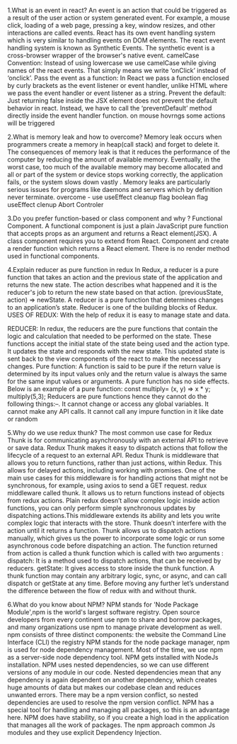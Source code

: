 1.What is an event in react?
An event is an action that could be triggered as a result of the user action or system generated event. For example, a mouse click, loading of a web page, pressing a key, window resizes, and other interactions are called events.
React has its own event handling system which is very similar to handling events on DOM elements. The react event handling system is known as Synthetic Events. The synthetic event is a cross-browser wrapper of the browser's native event.
camelCase Convention: Instead of using lowercase we use camelCase while giving names of the react events. That simply means we write ‘onClick’ instead of ‘onclick’.
Pass the event as a function: In React we pass a function enclosed by curly brackets as the event listener or event handler, unlike HTML where we pass the event handler or event listener as a string.
Prevent the default: Just returning false inside the JSX element does not prevent the default behavior in react. Instead, we have to call the ‘preventDefault’ method directly inside the event handler function.
on mouse hovrngs some actions will be triggered


2.What is memory leak and how to overcome?
Memory leak occurs when programmers create a memory in heap(call stack) and forget to delete it.
The consequences of memory leak is that it reduces the performance of the computer by reducing the amount of available memory. Eventually, in the worst case, too much of the available memory may become allocated and all or part of the system or device stops working correctly, the application fails, or the system slows down vastly .
Memory leaks are particularly serious issues for programs like daemons and servers which by definition never terminate.
overcome - use useEffect cleanup flag boolean flag useEffect clenup Abort Controler


3.Do you prefer function-based or class component and why ?
Functional Component. A functional component is just a plain JavaScript pure function that accepts props as an argument and returns a React element(JSX). A class component requires you to extend from React. Component and create a render function which returns a React element. There is no render method used in functional components.


4.Explain reducer as pure function in redux
In Redux, a reducer is a pure function that takes an action and the previous state of the application and returns the new state. The action describes what happened and it is the reducer's job to return the new state based on that action. (previousState, action) => newState\. A reducer is a pure function that determines changes to an application’s state. Reducer is one of the building blocks of Redux.
USES OF REDUX: With the help of redux it is easy to manage state and data.

REDUCER: In redux, the reducers are the pure functions that contain the logic and calculation that needed to be performed on the state. These functions accept the initial state of the state being used and the action type. It updates the state and responds with the new state. This updated state is sent back to the view components of the react to make the necessary changes.
Pure function: A function is said to be pure if the return value is determined by its input values only and the return value is always the same for the same input values or arguments. A pure function has no side effects. Below is an example of a pure function:
const multiply= (x, y) => x * y; multiply(5,3);
Reducers are pure functions hence they cannot do the following things:–.
It cannot change or access any global variables. It cannot make any API calls. It cannot call any impure function in it like date or random


5.Why do we use redux thunk?
The most common use case for Redux Thunk is for communicating asynchronously with an external API to retrieve or save data. Redux Thunk makes it easy to dispatch actions that follow the lifecycle of a request to an external API. Redux Thunk is middleware that allows you to return functions, rather than just actions, within Redux. This allows for delayed actions, including working with promises. One of the main use cases for this middleware is for handling actions that might not be synchronous, for example, using axios to send a GET request.
redux middleware called thunk. It allows us to return functions instead of objects from redux actions. Plain redux doesn’t allow complex logic inside action functions, you can only perform simple synchronous updates by dispatching actions.This middleware extends its ability and lets you write complex logic that interacts with the store. Thunk doesn’t interfere with the action until it returns a function. Thunk allows us to dispatch actions manually, which gives us the power to incorporate some logic or run some asynchronous code before dispatching an action. The function returned from action is called a thunk function which is called with two arguments :
dispatch: It is a method used to dispatch actions, that can be received by reducers.
getState: It gives access to store inside the thunk function.
A thunk function may contain any arbitrary logic, sync, or async, and can call dispatch or getState at any time. Before moving any further let’s understand the difference between the flow of redux with and without thunk.


6.What do you know about NPM?
NPM stands for 'Node Package Module',npm is the world's largest software registry. Open source developers from every continent use npm to share and borrow packages, and many organizations use npm to manage private development as well.
npm consists of three distinct components:
the website the Command Line Interface (CLI) the registry
NPM stands for the node package manager, npm is used for node dependency management. Most of the time, we use npm as a server-side node dependency tool.
NPM gets installed with NodeJs installation.
NPM uses nested dependencies, so we can use different versions of any module in our code. Nested dependencies mean that any dependency is again dependent on another dependency, which creates huge amounts of data but makes our codebase clean and reduces unwanted errors.
There may be a npm version conflict, so nested dependencies are used to resolve the npm version conflict.
NPM has a special tool for handling and managing all packages, so this is an advantage here.
NPM does have stability, so if you create a high load in the application that manages all the work of packages.
The npm approach common Js modules and they use explicit Dependency Injection.